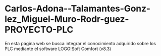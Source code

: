 # Carlos-Adona--Talamantes-Gonz-lez_Miguel-Muro-Rodr-guez-PROYECTO-PLC
En esta página web se busca integrar el conocimiento adquirido sobre los PLC mediante el software LOGO!Soft Comfort (v8.3)
